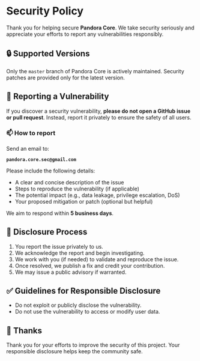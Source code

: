 # Security Policy

Thank you for helping secure **Pandora Core**. We take security seriously and appreciate your efforts to report any vulnerabilities responsibly.

## :lock: Supported Versions

Only the `master` branch of Pandora Core is actively maintained. Security patches are provided only for the latest version.

## :loudspeaker: Reporting a Vulnerability

If you discover a security vulnerability, **please do not open a GitHub issue or pull request**. Instead, report it privately to ensure the safety of all users.

### :mailbox: How to report

Send an email to:

**`pandora.core.sec@gmail.com`**

Please include the following details:

* A clear and concise description of the issue
* Steps to reproduce the vulnerability (if applicable)
* The potential impact (e.g., data leakage, privilege escalation, DoS)
* Your proposed mitigation or patch (optional but helpful)

We aim to respond within **5 business days**.

## :handshake: Disclosure Process

1. You report the issue privately to us.
2. We acknowledge the report and begin investigating.
3. We work with you (if needed) to validate and reproduce the issue.
4. Once resolved, we publish a fix and credit your contribution.
5. We may issue a public advisory if warranted.

## :white_check_mark: Guidelines for Responsible Disclosure

* Do not exploit or publicly disclose the vulnerability.
* Do not use the vulnerability to access or modify user data.

## :pray: Thanks

Thank you for your efforts to improve the security of this project. Your responsible disclosure helps keep the community safe.
